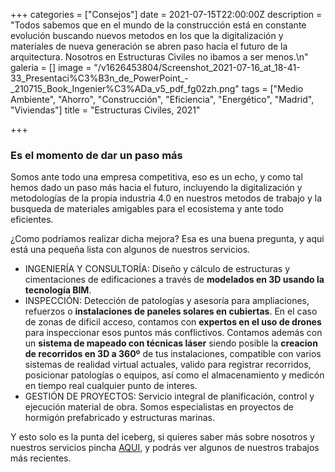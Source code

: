 +++
categories = ["Consejos"]
date = 2021-07-15T22:00:00Z
description = "Todos sabemos que en el mundo de la construcción está en constante evolución buscando nuevos metodos en los que la digitalización y materiales de nueva generación se abren paso hacia el futuro de la arquitectura. Nosotros en Estructuras Civiles no ibamos a ser menos.\n"
galeria = []
image = "/v1626453804/Screenshot_2021-07-16_at_18-41-33_Presentaci%C3%B3n_de_PowerPoint_-_210715_Book_Ingenier%C3%ADa_v5_pdf_fg02zh.png"
tags = ["Medio Ambiente", "Ahorro", "Construcción", "Eficiencia", "Energético", "Madrid", "Viviendas"]
title = "Estructuras Civiles, 2021"

+++
### Es el momento de dar un paso más

Somos ante todo una empresa competitiva, eso es un echo, y como tal hemos dado un paso más hacia el futuro, incluyendo la digitalización y metodologías de la propia industria 4.0 en nuestros metodos de trabajo y la busqueda de materiales amigables para el ecosistema y ante todo eficientes.

¿Como podríamos realizar dicha mejora? Esa es una buena pregunta, y aqui está una pequeña lista con algunos de nuestros servicios.

* INGENIERÍA Y CONSULTORÍA: Diseño y cálculo de estructuras y cimentaciones de edificaciones a través de **modelados en 3D usando la tecnología BIM**.
* INSPECCIÓN: Detección de patologías y asesoría para ampliaciones, refuerzos o **instalaciones de paneles solares en cubiertas**. En el caso de zonas de dificil acceso, contamos con **expertos en el uso de  drones** para inspeccionar esos puntos más conflictivos. Contamos además con un **sistema de mapeado con técnicas láser** siendo posible la **creacion de recorridos en 3D a 360º** de tus instalaciones, compatible con varios sistemas de realidad virtual actuales, valido para registrar recorridos, posicionar patologías o equipos, así como el almacenamiento y medicón en tiempo real cualquier punto de interes.
* GESTIÓN DE PROYECTOS: Servicio integral de planificación, control y ejecución material de obra. Somos especialistas en proyectos de hormigón prefabricado y estructuras marinas.

Y esto solo es la punta del iceberg, si quieres saber más sobre nosotros y nuestros servicios pincha [AQUI](https://drive.google.com/file/d/11rJfs7OifU5Q_UxrFHRXmRexIUBlhGNI/view?usp=sharing), y podrás ver algunos de nuestros trabajos más recientes.